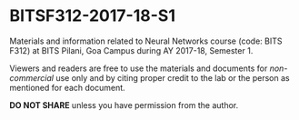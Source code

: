# BITSF312-2017-18-S1
Materials and information related to Neural Networks course (code: BITS F312) at BITS Pilani, Goa Campus during AY 2017-18, Semester 1.

Viewers and readers are free to use the materials and documents for *non-commercial* use only and by citing proper credit to the lab or the person as mentioned for each document.

**DO NOT SHARE** unless you have permission from the author.
